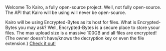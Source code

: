 Welcome To Kairo, a fully open-source project.
Well, not fully open-source. The API that Kairo will be using will never be open-source.

Kairo will be using Encrypted-Bytes as its host for files. What is Encrypted-Bytes you may ask? Well, Encrypted-Bytes is a secure place to store ysour files.
The max upload size is a massive 100GB and all files are encrypted! (The owner doesn't have/knows the decryption key or even the file extension.)
[Check it out!](https://encrypted-bytes.com)
